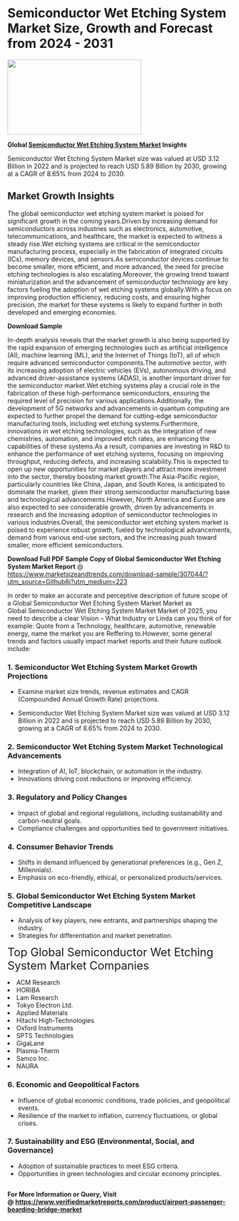 <H1>Semiconductor Wet Etching System Market Size, Growth and Forecast from 2024 - 2031</H1><img class="aligncenter size-medium wp-image-584254" src="https://thirdeyenews.in/wp-content/uploads/2024/09/Global-Market-Research-300x168.jpeg" alt="" width="300" height="168" /><p><strong>Global&nbsp;<a href="https://www.marketsizeandtrends.com/download-sample/307044/?utm_source=Github8j?utm_medium=223">Semiconductor Wet Etching System Market</a> Insights</strong></p><p>Semiconductor Wet Etching System Market size was valued at USD 3.12 Billion in 2022 and is projected to reach USD 5.89 Billion by 2030, growing at a CAGR of 8.65% from 2024 to 2030.</p><p><h2>Market Growth Insights</h2> <p>The global semiconductor wet etching system market is poised for significant growth in the coming years.Driven by increasing demand for semiconductors across industries such as electronics, automotive, telecommunications, and healthcare, the market is expected to witness a steady rise.Wet etching systems are critical in the semiconductor manufacturing process, especially in the fabrication of integrated circuits (ICs), memory devices, and sensors.As semiconductor devices continue to become smaller, more efficient, and more advanced, the need for precise etching technologies is also escalating.Moreover, the growing trend toward miniaturization and the advancement of semiconductor technology are key factors fueling the adoption of wet etching systems globally.With a focus on improving production efficiency, reducing costs, and ensuring higher precision, the market for these systems is likely to expand further in both developed and emerging economies.</p> <p><strong>Download Sample</strong></p> <p>In-depth analysis reveals that the market growth is also being supported by the rapid expansion of emerging technologies such as artificial intelligence (AI), machine learning (ML), and the Internet of Things (IoT), all of which require advanced semiconductor components.The automotive sector, with its increasing adoption of electric vehicles (EVs), autonomous driving, and advanced driver-assistance systems (ADAS), is another important driver for the semiconductor market.Wet etching systems play a crucial role in the fabrication of these high-performance semiconductors, ensuring the required level of precision for various applications.Additionally, the development of 5G networks and advancements in quantum computing are expected to further propel the demand for cutting-edge semiconductor manufacturing tools, including wet etching systems.Furthermore, innovations in wet etching technologies, such as the integration of new chemistries, automation, and improved etch rates, are enhancing the capabilities of these systems.As a result, companies are investing in R&D to enhance the performance of wet etching systems, focusing on improving throughput, reducing defects, and increasing scalability.This is expected to open up new opportunities for market players and attract more investment into the sector, thereby boosting market growth.The Asia-Pacific region, particularly countries like China, Japan, and South Korea, is anticipated to dominate the market, given their strong semiconductor manufacturing base and technological advancements.However, North America and Europe are also expected to see considerable growth, driven by advancements in research and the increasing adoption of semiconductor technologies in various industries.Overall, the semiconductor wet etching system market is poised to experience robust growth, fueled by technological advancements, demand from various end-use sectors, and the increasing push toward smaller, more efficient semiconductors.</p> <p><span class=""><strong>Download Full PDF Sample Copy of Global Semiconductor Wet Etching System Market Report</strong> @ <a href="https://www.marketsizeandtrends.com/download-sample/307044/?utm_source=Github8j?utm_medium=223" target="_blank">https://www.marketsizeandtrends.com/download-sample/307044/?utm_source=Github8j?utm_medium=223</a></span></p><p>In order to make an accurate and perceptive description of future scope of a Global&nbsp;Semiconductor Wet Etching System Market Market as Global&nbsp;Semiconductor Wet Etching System Market Market of 2025, you need to describe a clear Vision &ndash; What Industry or Linda can you think of for example: Quote from a Technology, healthcare, automotive, renewable energy, name the market you are Reffering to.However, some general trends and factors usually impact market reports and their future outlook include:</p><h3>1.&nbsp;<strong>Semiconductor Wet Etching System Market Growth Projections</strong></h3><ul><li>Examine market size trends, revenue estimates and CAGR (Compounded Annual Growth Rate) projections.</li><li><p>Semiconductor Wet Etching System Market size was valued at USD 3.12 Billion in 2022 and is projected to reach USD 5.89 Billion by 2030, growing at a CAGR of 8.65% from 2024 to 2030.</p></li></ul><h3>2.&nbsp;<strong>Semiconductor Wet Etching System Market Technological Advancements</strong></h3><ul><li>Integration of AI, IoT, blockchain, or automation in the industry.</li><li>Innovations driving cost reductions or improving efficiency.</li></ul><h3>3.&nbsp;<strong>Regulatory and Policy Changes</strong></h3><ul><li>Impact of global and regional regulations, including sustainability and carbon-neutral goals.</li><li>Compliance challenges and opportunities tied to government initiatives.</li></ul><h3>4.&nbsp;<strong>Consumer Behavior Trends</strong></h3><ul><li>Shifts in demand influenced by generational preferences (e.g., Gen Z, Millennials).</li><li>Emphasis on eco-friendly, ethical, or personalized products/services.</li></ul><h3>5.&nbsp;<strong>Global Semiconductor Wet Etching System Market Competitive Landscape</strong></h3><ul><li>Analysis of key players, new entrants, and partnerships shaping the industry.</li><li>Strategies for differentiation and market penetration.</li></ul><p data-pm-slice="1 1 []"><span style="color: inherit; font-family: inherit; font-size: 25px;">Top Global Semiconductor Wet Etching System Market Companies</span></p><div class="" data-test-id=""><p><li>ACM Research</li><li> HORIBA</li><li> Lam Research</li><li> Tokyo Electron Ltd.</li><li> Applied Materials</li><li> Hitachi High-Technologies</li><li> Oxford Instruments</li><li> SPTS Technologies</li><li> GigaLane</li><li> Plasma-Therm</li><li> Samco Inc.</li><li> NAURA</li></p></div><h3>6.&nbsp;<strong>Economic and Geopolitical Factors</strong></h3><ul><li>Influence of global economic conditions, trade policies, and geopolitical events.</li><li>Resilience of the market to inflation, currency fluctuations, or global crises.</li></ul><h3>7.&nbsp;<strong>Sustainability and ESG (Environmental, Social, and Governance)</strong></h3><ul><li>Adoption of sustainable practices to meet ESG criteria.</li><li>Opportunities in green technologies and circular economy principles.</li></ul><h2><strong style="font-size: 14px;">For More Information or Query, Visit @&nbsp;</strong><a style="background-color: #ffffff; font-size: 14px;" href="https://www.marketsizeandtrends.com/report/semiconductor-wet-etching-system-market/" target="_blank">https://www.verifiedmarketreports.com/product/airport-passenger-boarding-bridge-market</a></h2>